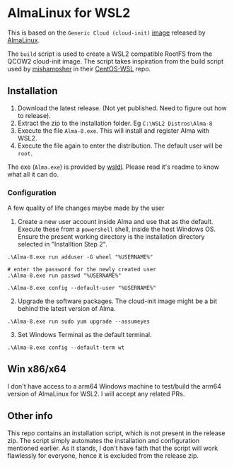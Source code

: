 # AlmaLinux for WSL2

This is based on the `Generic Cloud (cloud-init)` [image](https://github.com/AlmaLinux/cloud-images) released by [AlmaLinux](https://almalinux.org/).

The `build` script is used to create a WSL2 compatible RootFS from the QCOW2 cloud-init image. The script takes inspiration from the build script used by [mishamosher](https://github.com/mishamosher) in their [CentOS-WSL](https://github.com/mishamosher/CentOS-WSL) repo.

## Installation

1. Download the latest release. (Not yet published. Need to figure out how to release).
2. Extract the zip to the installation folder. Eg `C:\WSL2 Distros\Alma-8`
3. Execute the file `Alma-8.exe`. This will install and register Alma with WSL2.
4. Execute the file again to enter the distribution. The default user will be `root`.

The exe (`Alma.exe`) is provided by [wsldl](https://github.com/yuk7/wsldl). Please read it's readme to know what all it can do.

### Configuration

A few quality of life changes maybe made by the user

1. Create a new user account inside Alma and use that as the default. Execute these from a `powershell` shell, inside the host Windows OS. Ensure the present working directory is the installation directory selected in "Installtion Step 2".

```shell
.\Alma-8.exe run adduser -G wheel "%USERNAME%"

# enter the password for the newly created user
.\Alma-8.exe run passwd "%USERNAME%"

.\Alma-8.exe config --default-user "%USERNAME%"
```

2. Upgrade the software packages. The cloud-init image might be a bit behind the latest version of Alma.

```shell
.\Alma-8.exe run sudo yum upgrade --assumeyes
```

3. Set Windows Terminal as the default terminal.

```shell
.\Alma-8.exe config --default-term wt
```

## Win x86/x64

I don't have access to a arm64 Windows machine to test/build the arm64 version of AlmaLinux for WSL2. I will accept any related PRs.

## Other info

This repo contains an installation script, which is not present in the release zip. The script simply automates the installation and configuration mentioned earlier. As it stands, I don't have faith that the script will work flawlessly for everyone, hence it is excluded from the release zip.
